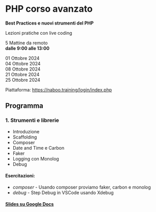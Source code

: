 # PHP corso avanzato

**Best Practices e nuovi strumenti del PHP**  

Lezioni pratiche con live coding

5 Mattine da remoto   
**dalle 9:00 alle 13:00**

01 Ottobre 2024  
04 Ottobre 2024  
08 Ottobre 2024  
21 Ottobre 2024  
25 Ottobre 2024  

Piattaforma: https://naboo.training/login/index.php

## Programma
### 1. Strumenti e librerie

- Introduzione
- Scaffolding
- Composer
- Date and Time e Carbon
- Faker
- Logging con Monolog
- Debug  


#### Esercitazioni:
- *composer* - Usando composer proviamo faker, carbon e monolog
- *debug* - Step Debug in VSCode usando Xdebug

#### [Slides su Google Docs](https://docs.google.com/presentation/d/1GBh6wBVjFx_AXJw2a0hgno4yhUwk-dzcrpzOdTU0hJM/edit?usp=sharing)
